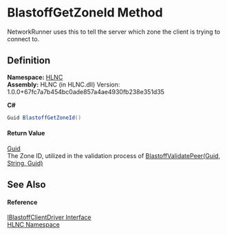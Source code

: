# BlastoffGetZoneId Method


NetworkRunner uses this to tell the server which zone the client is trying to connect to.



## Definition
**Namespace:** <a href="N_HLNC">HLNC</a>  
**Assembly:** HLNC (in HLNC.dll) Version: 1.0.0+67fc7a7b454bc0ade857a4ae4930fb238e351d35

**C#**
``` C#
Guid BlastoffGetZoneId()
```



#### Return Value
<a href="https://learn.microsoft.com/dotnet/api/system.guid" target="_blank" rel="noopener noreferrer">Guid</a>  
The Zone ID, utilized in the validation process of <a href="M_HLNC_IBlastoffServerDriver_BlastoffValidatePeer">BlastoffValidatePeer(Guid, String, Guid)</a>

## See Also


#### Reference
<a href="T_HLNC_IBlastoffClientDriver">IBlastoffClientDriver Interface</a>  
<a href="N_HLNC">HLNC Namespace</a>  
